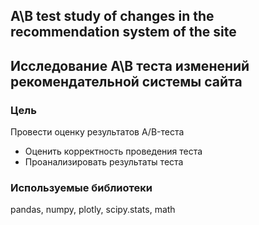 ## A\B test study of changes in the recommendation system of the site 

## Исследование А\В теста изменений рекомендательной системы сайта

### Цель
Провести оценку результатов A/B-теста
- Оценить корректность проведения теста
- Проанализировать результаты теста

### Используемые библиотеки
pandas, numpy, plotly, scipy.stats, math
